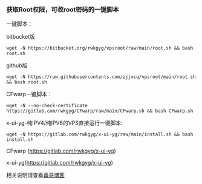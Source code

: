 ### 获取Root权限，可改root密码的一键脚本

一键脚本：

bitbucket版
```
wget -N https://bitbucket.org/rwkgyg/vpsroot/raw/main/root.sh && bash root.sh
```

github版
```
wget -N https://raw.githubusercontents.com/zjjxcq/vpsroot/main/root.sh && bash root.sh
```

CFwarp一键脚本：
```
wget -N --no-check-certificate https://gitlab.com/rwkgyg/CFwarp/raw/main/CFwarp.sh && bash CFwarp.sh
```
x-ui-yg-纯IPV4/纯IPV6的VPS直接运行一键脚本:
```
wget -N https://gitlab.com/rwkgyg/x-ui-yg/raw/main/install.sh && bash install.sh
```


CFwarp (https://gitlab.com/rwkgyg/x-ui-yg)

x-ui-yg(https://gitlab.com/rwkgyg/x-ui-yg)

相关说明请查看[甬哥博客](https://ygkkk.blogspot.com/2022/02/githubvpsrootrooteuservhax.html)


